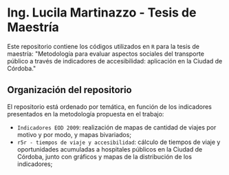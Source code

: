 # Ing. Lucila Martinazzo - Tesis de Maestría

Este repositorio contiene los códigos utilizados en `R` para la tesis de maestría: "Metodología para evaluar aspectos sociales del transporte público a través de indicadores de accesibilidad: aplicación en la Ciudad de Córdoba."

## Organización del repositorio
El repositorio está ordenado por temática, en función de los indicadores presentados en la metodología propuesta en el trabajo:

 - `Indicadores EOD 2009`: realización de mapas de cantidad de viajes por motivo y por modo, y mapas bivariados;
 - `r5r - tiempos de viaje y accesibilidad`: cálculo de tiempos de viaje y oportunidades acumuladas a hospitales públicos en la Ciudad de Córdoba, junto con gráficos y mapas de la distribución de los indicadores;
